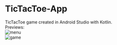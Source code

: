 # TicTacToe-App
TicTacToe game created in Android Studio with Kotlin.
<br>
Previews:
<br>
![menu](https://github.com/Conper/TicTacToe-App/assets/79358509/70a4cd86-33f2-475a-a052-1692a8d44ae9)
<br>
![game](https://github.com/Conper/TicTacToe-App/assets/79358509/2f3dc779-9add-4823-b1bc-4f50132f055c)

